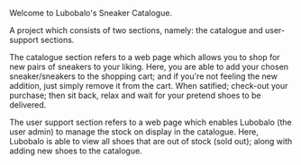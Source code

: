 Welcome to Lubobalo's Sneaker Catalogue.

A project which consists of two sections, namely: the catalogue and user-support sections.

The catalogue section refers to a web page which allows you to shop for new pairs of sneakers to your liking. Here, you are able to add your chosen sneaker/sneakers to the shopping cart;
and if you're not feeling the new addition, just simply remove it from the cart. When satified; check-out your purchase; then sit back, relax and wait for your pretend shoes to be delivered.

The user support section refers to a web page which enables Lubobalo (the user admin) to manage the stock on display in the catalogue. Here, Lubobalo is able to view all shoes that are out of stock (sold out);
along with adding new shoes to the catalogue.


 

